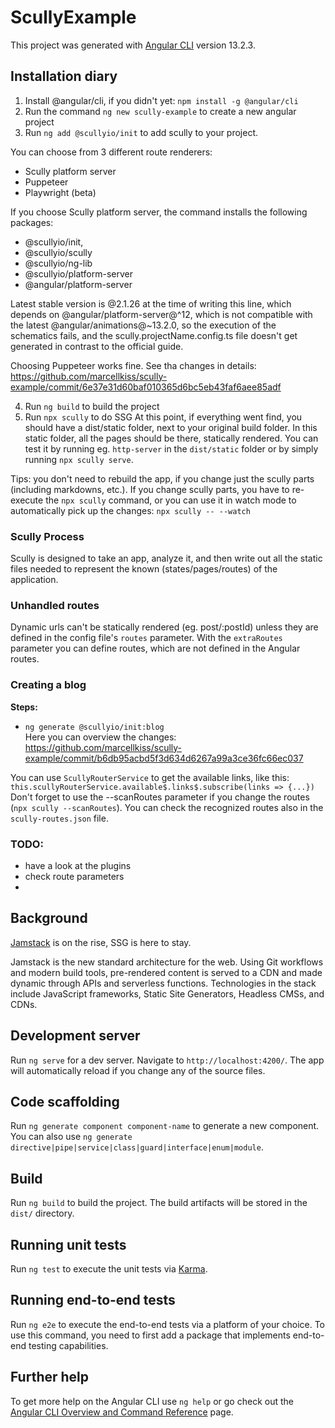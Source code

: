 # ScullyExample

This project was generated with [Angular CLI](https://github.com/angular/angular-cli) version 13.2.3.

## Installation diary

1.  Install @angular/cli, if you didn't yet: `npm install -g @angular/cli`
2.  Run the command `ng new scully-example` to create a new angular project
3.  Run `ng add @scullyio/init` to add scully to your project.

You can choose from 3 different route renderers:

- Scully platform server
- Puppeteer
- Playwright (beta)

If you choose Scully platform server, the command installs the following packages:

- @scullyio/init,
- @scullyio/scully
- @scullyio/ng-lib
- @scullyio/platform-server
- @angular/platform-server

Latest stable version is @2.1.26 at the time of writing this line, which depends on @angular/platform-server@^12, which is not compatible with the latest @angular/animations@~13.2.0, so the execution of the schematics fails, and the scully.projectName.config.ts file doesn't get generated in contrast to the official guide.

Choosing Puppeteer works fine. See tha changes in details:  
https://github.com/marcellkiss/scully-example/commit/6e37e31d60baf010365d6bc5eb43faf6aee85adf

4. Run `ng build` to build the project
5. Run `npx scully` to do SSG
   At this point, if everything went find, you should have a dist/static folder, next to your original build folder.
   In this static folder, all the pages should be there, statically rendered. You can test it by running eg. `http-server` in the `dist/static` folder or by simply running `npx scully serve`.

Tips:
you don't need to rebuild the app, if you change just the scully parts (including markdowns, etc.). If you change scully parts, you have to re-execute the `npx scully` command, or you can use it in watch mode to automatically pick up the changes: `npx scully -- --watch`

### Scully Process

Scully is designed to take an app, analyze it, and then write out all the static files needed to represent the known (states/pages/routes) of the application.

### Unhandled routes

Dynamic urls can't be statically rendered (eg. post/:postId) unless they are defined in the config file's `routes` parameter.
With the `extraRoutes` parameter you can define routes, which are not defined in the Angular routes.

### Creating a blog

**Steps:**

- `ng generate @scullyio/init:blog`  
  Here you can overview the changes:  
  https://github.com/marcellkiss/scully-example/commit/b6db95acbd5f3d634d6267a99a3ce36fc66ec037

You can use `ScullyRouterService` to get the available links, like this: `this.scullyRouterService.available$.links$.subscribe(links => {...})`  
Don't forget to use the --scanRoutes parameter if you change the routes (`npx scully --scanRoutes`). You can check the recognized routes also in the `scully-routes.json` file.

### TODO:

- have a look at the plugins
- check route parameters
-

## Background

[Jamstack](https://jamstack.org/) is on the rise, SSG is here to stay.

Jamstack is the new standard architecture for the web. Using Git workflows and modern build tools, pre-rendered content is served to a CDN and made dynamic through APIs and serverless functions. Technologies in the stack include JavaScript frameworks, Static Site Generators, Headless CMSs, and CDNs.

## Development server

Run `ng serve` for a dev server. Navigate to `http://localhost:4200/`. The app will automatically reload if you change any of the source files.

## Code scaffolding

Run `ng generate component component-name` to generate a new component. You can also use `ng generate directive|pipe|service|class|guard|interface|enum|module`.

## Build

Run `ng build` to build the project. The build artifacts will be stored in the `dist/` directory.

## Running unit tests

Run `ng test` to execute the unit tests via [Karma](https://karma-runner.github.io).

## Running end-to-end tests

Run `ng e2e` to execute the end-to-end tests via a platform of your choice. To use this command, you need to first add a package that implements end-to-end testing capabilities.

## Further help

To get more help on the Angular CLI use `ng help` or go check out the [Angular CLI Overview and Command Reference](https://angular.io/cli) page.
